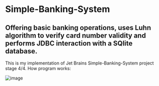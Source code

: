 # Simple-Banking-System
Offering basic banking operations, uses Luhn algorithm to verify card number validity and performs JDBC interaction with a SQlite database.
------------------------------------------------
This is my implementation of Jet Brains Simple-Banking-System project stage 4/4.
How program works:

![image](https://user-images.githubusercontent.com/69851038/150774858-2918154f-ba67-4a38-a928-c4dc4cb61deb.png)

